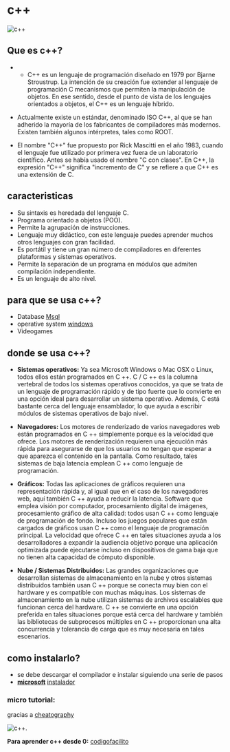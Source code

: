 # c++


![c++](https://upload.wikimedia.org/wikipedia/commons/thumb/1/18/ISO_C%2B%2B_Logo.svg/200px-ISO_C%2B%2B_Logo.svg.png)

## Que es c++?
+ + C++ es un lenguaje de programación diseñado en 1979 por Bjarne Stroustrup. La intención de su creación fue extender al lenguaje de programación C mecanismos que permiten la manipulación de objetos. En ese sentido, desde el punto de vista de los lenguajes orientados a objetos, el C++ es un lenguaje híbrido. 
+ Actualmente existe un estándar, denominado ISO C++, al que se han adherido la mayoría de los fabricantes de compiladores más modernos. Existen también algunos intérpretes, tales como ROOT.

+ El nombre "C++" fue propuesto por Rick Mascitti en el año 1983, cuando el lenguaje fue utilizado por primera vez fuera de un laboratorio científico. Antes se había usado el nombre "C con clases". En C++, la expresión "C++" significa "incremento de C" y se refiere a que C++ es una extensión de C.

## caracteristicas

* Su sintaxis es heredada del lenguaje C.
* Programa orientado a objetos (POO).
* Permite la agrupación de instrucciones.
* Lenguaje muy didáctico, con este lenguaje puedes aprender muchos otros lenguajes con gran facilidad.
* Es portátil y tiene un gran número de compiladores en diferentes plataformas y sistemas operativos.
* Permite la separación de un programa en módulos que admiten compilación independiente.
* Es un lenguaje de alto nivel.

## para que se usa c++?

* Database [Msql](https://www.mysql.com)
* operative system [windows](https://www.microsoft.com/es-ar/windows)
* Videogames 

## donde se usa c++?

* **Sistemas operativos:**
Ya sea Microsoft Windows o Mac OSX o Linux, todos ellos están programados en C ++. C / C ++ es la columna vertebral de todos los sistemas operativos conocidos, ya que se trata de un lenguaje de programación rápido y de tipo fuerte que lo convierte en una opción ideal para desarrollar un sistema operativo. Además, C está bastante cerca del lenguaje ensamblador, lo que ayuda a escribir módulos de sistemas operativos de bajo nivel.

* **Navegadores:**
Los motores de renderizado de varios navegadores web están programados en C ++ simplemente porque es la velocidad que ofrece. Los motores de renderización requieren una ejecución más rápida para asegurarse de que los usuarios no tengan que esperar a que aparezca el contenido en la pantalla. Como resultado, tales sistemas de baja latencia emplean C ++ como lenguaje de programación.

* **Gráficos:**
Todas las aplicaciones de gráficos requieren una representación rápida y, al igual que en el caso de los navegadores web, aquí también C ++ ayuda a reducir la latencia. Software que emplea visión por computador, procesamiento digital de imágenes, procesamiento gráfico de alta calidad: todos usan C ++ como lenguaje de programación de fondo. Incluso los juegos populares que están cargados de gráficos usan C ++ como el lenguaje de programación principal. La velocidad que ofrece C ++ en tales situaciones ayuda a los desarrolladores a expandir la audiencia objetivo porque una aplicación optimizada puede ejecutarse incluso en dispositivos de gama baja que no tienen alta capacidad de cómputo disponible.

* **Nube / Sistemas Distribuidos:**
Las grandes organizaciones que desarrollan sistemas de almacenamiento en la nube y otros sistemas distribuidos también usan C ++ porque se conecta muy bien con el hardware y es compatible con muchas máquinas. Los sistemas de almacenamiento en la nube utilizan sistemas de archivos escalables que funcionan cerca del hardware. C ++ se convierte en una opción preferida en tales situaciones porque está cerca del hardware y también las bibliotecas de subprocesos múltiples en C ++ proporcionan una alta concurrencia y tolerancia de carga que es muy necesaria en tales escenarios.

## como instalarlo?

* se debe descargar el compilador e instalar siguiendo una serie de pasos 
* **[microsoft](https://docs.microsoft.com/en-us/cpp/build/vscpp-step-0-installation?view=vs-2019)** [instalador](https://www.youtube.com/watch?v=5grPpOZSr_c)

### micro tutorial:
gracias a [cheatography](https://www.cheatography.com/jofre-pla/cheat-sheets/c-for-beginners/)

![c++](https://media.cheatography.com/storage/thumb/jofre-pla_c-for-beginners.750.jpg).


**Para aprender c++ desde 0:** [codigofacilito](https://www.youtube.com/playlist?list=PL4A486BBFC5AD733B)



